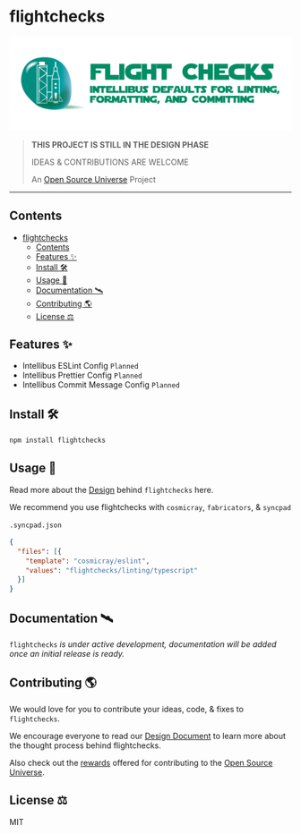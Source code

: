 # flightchecks

![Flight Checks — Intellibus Defaults For Linting, Formatting, And Committing](assets/flightchecks.png)

> **THIS PROJECT IS STILL IN THE DESIGN PHASE**
>
> IDEAS & CONTRIBUTIONS ARE WELCOME
>
> An [Open Source Universe](https://github.com/intellibus/approach) Project

---

## Contents

- [flightchecks](#flightchecks)
  - [Contents](#contents)
  - [Features ✨](#features-)
  - [Install 🛠](#install-)
  - [Usage 🔭](#usage-)
  - [Documentation 🛰](#documentation-)
  - [Contributing 🌎](#contributing-)
  - [License ⚖️](#license-️)

## Features ✨

- Intellibus ESLint Config `Planned`
- Intellibus Prettier Config `Planned`
- Intellibus Commit Message Config `Planned`

## Install 🛠

```sh
npm install flightchecks
```

## Usage 🔭

Read more about the [Design](https://github.com/intellibus/flightchecks/blob/main/DESIGN.md) behind `flightchecks` here.

We recommend you use flightchecks with `cosmicray`, `fabricators`, & `syncpad`

`.syncpad.json`

```json
{
  "files": [{
    "template": "cosmicray/eslint",
    "values": "flightchecks/linting/typescript"
  }]
}
```

## Documentation 🛰

`flightchecks` *is under active development, documentation will be added once an initial release is ready.*

## Contributing 🌎

We would love for you to contribute your ideas, code, & fixes to `flightchecks`.

We encourage everyone to read our [Design Document](https://github.com/intellibus/flightchecks/blob/main/DESIGN.md) to learn more about the thought process behind flightchecks.

Also check out the [rewards](https://github.com/intellibus/approach/blob/main/REWARDS.md) offered for contributing to the [Open Source Universe](https://github.com/intellibus/approach).

## License ⚖️

MIT
